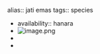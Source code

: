 alias:: jati emas
tags:: species

- availability:: hanara
- ![image.png](https://peach-geographical-bat-397.mypinata.cloud/ipfs/QmRwojUD9CFKCCEFqngUU3wKMy43McLiZ41qKJ5HUdR7Jw)
-
-